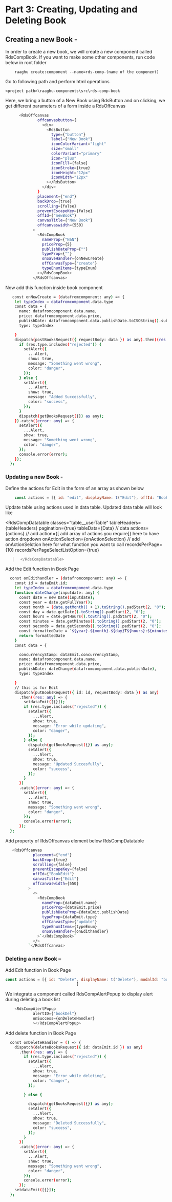<style>
  @import url('https://fonts.googleapis.com/css2?family=Lexend:wght@100;300;400;500;600;700;800;900&family=Poppins:wght@100;200;300;400;500;600;700;800;900&display=swap');
</style>

Part 3: Creating, Updating and Deleting Book
============================================

Creating a new Book -
---------------------

In order to create a new book, we will create a new component called RdsCompBook. If you want to make some other components, run code below in root folder

```shell
    raaghu create:component --name=rds-comp-(name of the component)
```

Go to following path and perform html operations

    <project path>\raaghu-components\src\rds-comp-book

Here, we bring a button of a New Book using RdsButton and on clicking, we get different parameters of a form inside a RdsOffcanvas
```bash
      <RdsOffcanvas
              offcanvasbutton={
                <div>
                  <RdsButton
                    type={"button"}
                    label={"New Book"}
                    iconColorVariant="light"
                    size="small"
                    colorVariant="primary"
                    icon="plus"
                    iconFill={false}
                    iconStroke={true}
                    iconHeight="12px"
                    iconWidth="12px"
                  ></RdsButton>
                </div>
              }
              placement={"end"}
              backDrop={true}
              scrolling={false}
              preventEscapeKey={false}
              offId={"newBook"}
              canvasTitle={"New Book"}
              offcanvaswidth={550}
            >
              <RdsCompBook
                nameProp={"NaN"}
                priceProp={5}
                publishDateProp={""}
                typeProp={""}
                onSaveHandler={onNewCreate}
                offCanvasType={"create"}
                typeEnumItems={typeEnum}
              ></RdsCompBook>
            </RdsOffcanvas>
```
Now add this function inside book component

```bash
   const onNewCreate = (datafromcomponent: any) => {
    let typeIndex = datafromcomponent.data.type
    const data = {
      name: datafromcomponent.data.name,
      price: datafromcomponent.data.price,
      publishDate: datafromcomponent.data.publishDate.toISOString().substring(0, 19),
      type: typeIndex

    }
    dispatch(postBooksRequest({ requestBody: data }) as any).then((res: any) => {
      if (res.type.includes("rejected")) {
        setAlert({
          ...Alert,
          show: true,
          message: "Something went wrong",
          color: "danger",
        });
      } else {
        setAlert({
          ...Alert,
          show: true,
          message: "Added Successfully",
          color: "success",
        });
      }
      dispatch(getBooksRequest({}) as any);
    }).catch((error: any) => {
      setAlert({
        ...Alert,
        show: true,
        message: "Something went wrong",
        color: "danger",
      });
      console.error(error);
    });
  };
```

### Updating a new Book -

Define the actions for Edit in the form of an array as shown below

```javascript
    const actions = [{ id: "edit", displayName: t("Edit"), offId: "BookEdit"}]
```

Update table using actions used in data table. Updated data table will look like

<RdsCompDatatable
    classes="table__userTable"
    tableHeaders={tableHeaders}
    pagination={true}
    tableData={Data} // data
    actions={actions} // add action={[ add array of actions you require]} here to have action dropdown
    onActionSelection={onActionSelection}
 // add onActionSelction here for what function you want to call
    recordsPerPage={10}
    recordsPerPageSelectListOption={true}
 >`
</RdsCompDatatable>`

Add the Edit function in Book Page

```bash
  const onEdithandler = (datafromcomponent: any) => {
    const id = dataEmit.id;
    let typeIndex = datafromcomponent.data.type
    function dateChange(inputdate: any) {
      const date = new Date(inputdate);
      const year = date.getFullYear();
      const month = (date.getMonth() + 1).toString().padStart(2, "0");
      const day = date.getDate().toString().padStart(2, "0");
      const hours = date.getHours().toString().padStart(2, "0");
      const minutes = date.getMinutes().toString().padStart(2, "0");
      const seconds = date.getSeconds().toString().padStart(2, "0");
      const formattedDate = `${year}-${month}-${day}T${hours}:${minutes}:${seconds}`;
      return formattedDate
    }
    const data = {

      concurrencyStamp: dataEmit.concurrencyStamp,
      name: datafromcomponent.data.name,
      price: datafromcomponent.data.price,
      publishDate: dateChange(datafromcomponent.data.publishDate),
      type: typeIndex

    }
    // this is for Edit
    dispatch(putBooksRequest({ id: id, requestBody: data }) as any)
      .then((res: any) => {
        setdataEmit([{}]);
        if (res.type.includes("rejected")) {
          setAlert({
            ...Alert,
            show: true,
            message: "Error while updating",
            color: "danger",
          });
        } else {
          dispatch(getBooksRequest({}) as any);
          setAlert({
            ...Alert,
            show: true,
            message: "Updated Succesfully",
            color: "success",
          });
        }
      })
      .catch((error: any) => {
        setAlert({
          ...Alert,
          show: true,
          message: "Something went wrong",
          color: "danger",
        });
        console.error(error);
      });
  };
```

Add property of RdsOffcanvas element below RdsCompDatatable

```bash
   <RdsOffcanvas
            placement={"end"}
            backDrop={true}
            scrolling={false}
            preventEscapeKey={false}
            offId={"BookEdit"}
            canvasTitle={"Edit"}
            offcanvaswidth={550}
          >
            <>
              <RdsCompBook
                nameProp={dataEmit.name}
                priceProp={dataEmit.price}
                publishDateProp={dataEmit.publishDate}
                typeProp={dataEmit.type}
                offCanvasType={"update"}
                typeEnumItems={typeEnum}
                onSaveHandler={onEdithandler}
              >`</RdsCompBook>`
            </>
          `</RdsOffcanvas>
```

### Deleting a new Book –

Add Edit function in Book Page

```javascript
const actions = [{ id: "Delete", displayName: t("Delete"), modalId: "bookDel" }]
                               ]
```

We integrate a component called RdsCompAlertPopup to display alert during deleting a book list

```javascript
    <RdsCompAlertPopup
            alertID={"bookDel"}
            onSuccess={onDeleteHandler}
            ></RdsCompAlertPopup>
```

Add delete function in Book Page

```bash
  const onDeleteHandler = () => {
    dispatch(deleteBooksRequest({ id: dataEmit.id }) as any)
      .then((res: any) => {
        if (res.type.includes("rejected")) {
          setAlert({
            ...Alert,
            show: true,
            message: "Error while deleting",
            color: "danger",
          });

        } else {

          dispatch(getBooksRequest({}) as any);
          setAlert({
            ...Alert,
            show: true,
            message: "Deleted Successfully",
            color: "success",
          });
        }
      })
      .catch((error: any) => {
        setAlert({
          ...Alert,
          show: true,
          message: "Something went wrong",
          color: "danger",
        });
        console.error(error);
      });
    setdataEmit([{}]);
  };


